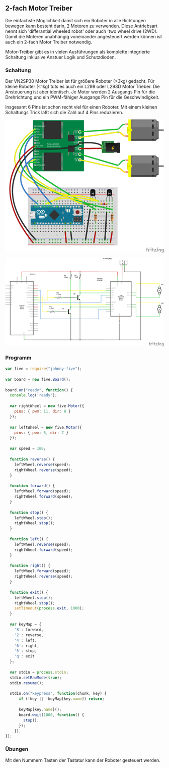 ## 2-fach Motor Treiber

Die einfachste Möglichkeit damit sich ein Roboter in alle Richtungen bewegen kann besteht darin, 2 Motoren zu verwenden. Diese Antriebsart nennt sich 'differantial wheeled robot' oder auch 'two wheel drive (2WD).  Damit die Moteren unabhängig voneinander angesteuert werden können ist auch ein 2-fach Motor Treiber notwendig.

Motor-Treiber gibt es in vielen Ausführungen als komplette integrierte Schaltung inklusive Anstuer Logik und Schutzdioden. 

### Schaltung

Der VN2SP30 Motor Treiber ist für größere Roboter (>3kg) gedacht. Für kleine Roboter (<1kg) tuts es auch ein L298 oder L293D Motor Trieber. Die Ansteuerung ist aber identisch. Je Motor werden 2 Ausgangs Pin für die Drehrichtung und ein PWM-fähiger Ausgangs Pin für die Geschwindigkeit.

Insgesamt 6 Pins ist schon recht viel für einen Roboter. Mit einem kleinen Schaltungs Trick läßt sich die Zahl auf 4 Pins reduzieren.


![Verdrahtung](../../images/circ/dual-motor-driver_Steckplatine.png "Verdrahtung")

![Schaltplan](../../images/circ/dual-motor-driver_Schaltplan.png "Schaltplan")

### Programm

```javascript
var five = require("johnny-five");

var board = new five.Board();

board.on("ready", function() {
  console.log('ready');

  var rightWheel = new five.Motor({
    pins: { pwm: 11, dir: 8 }
  });

  var leftWheel = new five.Motor({
    pins: { pwm: 6, dir: 7 }
  });

  var speed = 100;

  function reverse() {
    leftWheel.reverse(speed);
    rightWheel.reverse(speed);
  }

  function forward() {
    leftWheel.forward(speed);
    rightWheel.forward(speed);
  }

  function stop() {
    leftWheel.stop();
    rightWheel.stop();
  }

  function left() {
    leftWheel.reverse(speed);
    rightWheel.forward(speed);
  }

  function right() {
    leftWheel.forward(speed);
    rightWheel.reverse(speed);
  }

  function exit() {
    leftWheel.stop();
    rightWheel.stop();
    setTimeout(process.exit, 1000);
  }

  var keyMap = {
    '8': forward,
    '2': reverse,
    '4': left,
    '6': right,
    '5': stop,
    'q': exit
  };

  var stdin = process.stdin;
  stdin.setRawMode(true);
  stdin.resume();

  stdin.on("keypress", function(chunk, key) {
      if (!key || !keyMap[key.name]) return;      

      keyMap[key.name]();
      board.wait(1000, function() {
        stop();
      });
    });
});
```

### Übungen

Mit den Nummern Tasten der Tastatur kann der Roboter gesteuert werden. 
